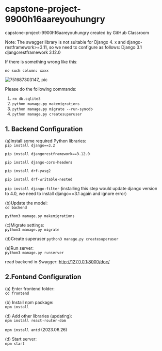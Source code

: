 # capstone-project-9900h16aareyouhungry
capstone-project-9900h16aareyouhungry created by GitHub Classroom

Note: The swagger library is not suitable for Django 4. x and django-restframework>=3.11, so we need to configure as follows:
Django              3.1
djangorestframework 3.12.0
 
If there is something wrong like this:

`no such column: xxxx`  

![751687303147_ pic](https://github.com/unsw-cse-comp3900-9900-23T2/capstone-project-9900h16aareyouhungry/assets/16446059/c096eddf-9fa2-42cd-8310-93dda8c77ce1)

Please do the following commands:
1. `rm db.sqlite3`  
2. `python manage.py makemigrations`  
3. `python manage.py migrate --run-syncdb`  
4. `python manage.py createsuperuser `

## 1. Backend Configuration
(a)Install some required Python libraries:  
`pip install django==3.2`  

`pip install djangorestframework==3.12.0`  

`pip install django-cors-headers`  

`pip install drf-yasg2`  

`pip install drf-writable-nested`  

`pip install django-filter` (installing this step would update django version to 4.0, we need to install django==3.1 again and ignore error)  

(b)Update the model:  
`cd backend`

`python3 manage.py makemigrations`

(c)Migrate settings:  
`python3 manage.py migrate`

(d)Create superuser
`python3 manage.py createsuperuser`

(e)Run server:  
`python3 manage.py runserver`

read backend in Swagger: http://127.0.0.1:8000/doc/

## 2.Fontend Configuration
(a) Enter frontend folder:  
`cd frontend`
    
(b) Install npm package:  
`npm install`

(d) Add other libraries (updating):  
`npm install react-router-dom`  

`npm install antd` (2023.06.26)  

(d) Start server:  
`npm start`

